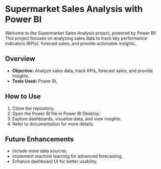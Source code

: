 # Supermarket Sales Analysis with Power BI

Welcome to the Supermarket Sales Analysis project, powered by Power BI! This project focuses on analyzing sales data to track key performance indicators (KPIs), forecast sales, and provide actionable insights.

## Overview

- **Objective:** Analyze sales data, track KPIs, forecast sales, and provide insights.
- **Tools Used:** Power BI, 

## How to Use

1. Clone the repository.
2. Open the Power BI file in Power BI Desktop.
3. Explore dashboards, visualize data, and view insights.
4. Refer to documentation for more details.

## Future Enhancements

- Include more data sources.
- Implement machine learning for advanced forecasting.
- Enhance dashboard UI for better usability.

